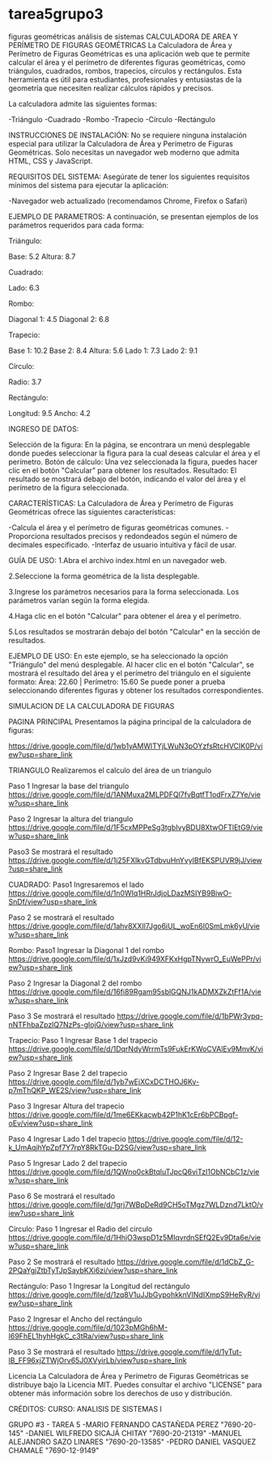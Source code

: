 # tarea5grupo3
figuras geométricas análisis de sistemas
CALCULADORA DE AREA Y PERÍMETRO DE FIGURAS GEOMÉTRICAS 
La Calculadora de Área y Perímetro de Figuras Geométricas es una aplicación web que te permite calcular el área y el perímetro de diferentes figuras geométricas, como triángulos, cuadrados, rombos, trapecios, círculos y rectángulos. Esta herramienta es útil para estudiantes, profesionales y entusiastas de la geometría que necesiten realizar cálculos rápidos y precisos.

La calculadora admite las siguientes formas:

-Triángulo
-Cuadrado
-Rombo
-Trapecio
-Círculo
-Rectángulo


INSTRUCCIONES DE INSTALACIÓN:
No se requiere ninguna instalación especial para utilizar la Calculadora de Área y Perímetro de Figuras Geométricas. Solo necesitas un navegador web moderno que admita HTML, CSS y JavaScript.

REQUISITOS DEL SISTEMA:
Asegúrate de tener los siguientes requisitos mínimos del sistema para ejecutar la aplicación:

-Navegador web actualizado (recomendamos Chrome, Firefox o Safari)



EJEMPLO DE PARAMETROS:
A continuación, se presentan ejemplos de los parámetros requeridos para cada forma:

Triángulo:

Base: 5.2
Altura: 8.7

Cuadrado:

Lado: 6.3

Rombo:

Diagonal 1: 4.5
Diagonal 2: 6.8

Trapecio:

Base 1: 10.2
Base 2: 8.4
Altura: 5.6
Lado 1: 7.3
Lado 2: 9.1

Círculo:

Radio: 3.7

Rectángulo:

Longitud: 9.5
Ancho: 4.2

INGRESO DE DATOS:

Selección de la figura: En la página, se encontrara un menú desplegable donde puedes seleccionar la figura para la cual deseas calcular el área y el perímetro.
Botón de cálculo: Una vez seleccionada la figura, puedes hacer clic en el botón "Calcular" para obtener los resultados.
Resultado: El resultado se mostrará debajo del botón, indicando el valor del área y el perímetro de la figura seleccionada.

CARACTERÍSTICAS:
La Calculadora de Área y Perímetro de Figuras Geométricas ofrece las siguientes características:

-Calcula el área y el perímetro de figuras geométricas comunes.
-Proporciona resultados precisos y redondeados según el número de decimales especificado.
-Interfaz de usuario intuitiva y fácil de usar.


GUÍA DE USO:
1.Abra el archivo index.html en un navegador web.

2.Seleccione la forma geométrica de la lista desplegable.

3.Ingrese los parámetros necesarios para la forma seleccionada. Los parámetros varían según la forma elegida.

4.Haga clic en el botón "Calcular" para obtener el área y el perímetro.

5.Los resultados se mostrarán debajo del botón "Calcular" en la sección de resultados.


EJEMPLO DE USO:
En este ejemplo, se ha seleccionado la opción "Triángulo" del menú desplegable. Al hacer clic en el botón "Calcular", se mostrará el resultado del área y el perímetro del triángulo en el siguiente formato:
Área: 22.60 | Perímetro: 15.60
Se puede poner a prueba seleccionando diferentes figuras y obtener los resultados correspondientes.

SIMULACION DE LA CALCULADORA DE FIGURAS

PAGINA PRINCIPAL
Presentamos la página principal de la calculadora de figuras:

https://drive.google.com/file/d/1wb1yAMWlTYjLWuN3pOYzfsRtcHVCIK0P/view?usp=share_link

TRIANGULO
Realizaremos el calculo del área de un triangulo

Paso 1 Ingresar la base del triangulo
https://drive.google.com/file/d/1ANMuxa2MLPDFQl7fvBqtfT1odFrxZ7Ye/view?usp=share_link

Paso 2 Ingresar la altura del triangulo
https://drive.google.com/file/d/1F5cxMPPeSg3tgbIvyBDU8XtwOFTlEtG9/view?usp=share_link

Paso3 Se mostrará el resultado
https://drive.google.com/file/d/1j25FXlkvGTdbvuHnYvyIBfEKSPUVR9jJ/view?usp=share_link

CUADRADO:
Paso1 Ingresaremos el lado
https://drive.google.com/file/d/1n0WIq1HRrJdjoLDazMSIYB9BiwO-SnDf/view?usp=share_link

Paso 2 se mostrará el resultado
https://drive.google.com/file/d/1ahv8XXIl7Jgo6iUL_woEn6I0SmLmk6yU/view?usp=share_link

Rombo:
Paso1 Ingresar la Diagonal 1 del rombo
https://drive.google.com/file/d/1xJzd9vKi949XFKxHgpTNywrO_EuWePPr/view?usp=share_link

Paso 2 Ingresar la Diagonal 2 del rombo
https://drive.google.com/file/d/16fi89Rgam95sblGQNJ1kADMXZkZtFf1A/view?usp=share_link

Paso 3 Se mostrará el resultado
https://drive.google.com/file/d/1bPWr3vpq-nNTFhbaZpzlQ7NzPs-gIojG/view?usp=share_link

Trapecio:
Paso 1 Ingresar Base 1 del trapecio
https://drive.google.com/file/d/1DqrNdyWrrmTs9FukErKWoCVAlEv9MnvK/view?usp=share_link

Paso 2 Ingresar Base 2 del trapecio
https://drive.google.com/file/d/1yb7wEjXCxDCTHOJ6Kv-p7mThQKP_WE2S/view?usp=share_link

Paso 3 Ingresar Altura del trapecio
https://drive.google.com/file/d/1me6EKkacwb42P1hK1cEr6bPCBpgf-oEv/view?usp=share_link

Paso 4 Ingresar Lado 1 del trapecio
https://drive.google.com/file/d/12-k_UmAqjhYpZpf7Y7rpY8RkTGu-D2SG/view?usp=share_link

Paso 5 Ingresar Lado 2 del trapecio
https://drive.google.com/file/d/1QWno0ckBtqluTJpcQ6viTzl1ObNCbC1z/view?usp=share_link

Paso 6 Se mostrará el resultado
https://drive.google.com/file/d/1grj7WBpDeRd9CH5oTMgz7WLDznd7LktO/view?usp=share_link

Círculo:
Paso 1 Ingresar el Radio del circulo
https://drive.google.com/file/d/1HhjO3wspD1z5MIqvrdnSEfQ2Ev9Dta6e/view?usp=share_link

Paso 2 Se mostrará el resultado
https://drive.google.com/file/d/1dCbZ_G-2PQaYgjZtbTyTJpSaybKXi6zi/view?usp=share_link

Rectángulo:
Paso 1 Ingresar la Longitud del rectángulo
https://drive.google.com/file/d/1zq8V1uJJbGypohkknVINdIXmpS9HeRyR/view?usp=share_link

Paso 2 Ingresar el Ancho del rectángulo
https://drive.google.com/file/d/1023pMGh6hM-I69FhEL1hyhHgkC_c3tRa/view?usp=share_link

Paso 3 Se mostrará el resultado
https://drive.google.com/file/d/1yTut-lB_FF96xjZTWjOrv65J0XVyirLb/view?usp=share_link

Licencia
La Calculadora de Área y Perímetro de Figuras Geométricas se distribuye bajo la Licencia MIT. Puedes consultar el archivo "LICENSE" para obtener más información sobre los derechos de uso y distribución.

CRÉDITOS:
CURSO: ANALISIS DE SISTEMAS I

GRUPO #3 - TAREA 5
-MARIO FERNANDO CASTAÑEDA PEREZ "7690-20-145"
-DANIEL WILFREDO SICAJÁ CHITAY "7690-20-21319"
-MANUEL ALEJANDRO SAZO LINARES "7690-20-13585"
-PEDRO DANIEL VASQUEZ CHAMALE "7690-12-9149"


